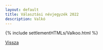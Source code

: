 ```yaml
---
layout: default
title: Választási névjegyzék 2022
description: Valkó
---
```


{% include settlementHTMLs/Valkoo.html %}

[Vissza](./)